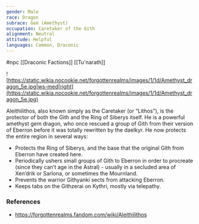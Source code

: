 ```yaml
---
gender: Male
race: Dragon
subrace: Gem (Amethyst)
occupation: Caretaker of the Gith
alignment: Neutral
attitude: Helpful
languages: Common, Draconic
---
```

 #npc [[Draconic Factions]] [[Tu'narath]]

![https://static.wikia.nocookie.net/forgottenrealms/images/1/1d/Amethyst_dragon_5e.jpg|ws-med|right](https://static.wikia.nocookie.net/forgottenrealms/images/1/1d/Amethyst_dragon_5e.jpg)

Aleithilithos, also known simply as the Caretaker (or “Lithos”), is the protector of both the Gith and the Ring of Siberys itself. He is a powerful amethyst gem dragon, who once rescued a group of Gith from their version of Eberron before it was totally rewritten by the daelkyr. He now protects the entire region in several ways:
- Protects the Ring of Siberys, and the base that the original Gith from Eberron have created here.
- Periodically ushers small groups of Gith to Eberron in order to procreate (since they can’t age in the Astral) - usually in a secluded area of Xen’drik or Sarlona, or sometimes the Mournland.
- Prevents the warrior Githyanki sects from attacking Eberron.
- Keeps tabs on the Githzerai on Kythri, mostly via telepathy.

### References

* https://forgottenrealms.fandom.com/wiki/Aleithilithos
